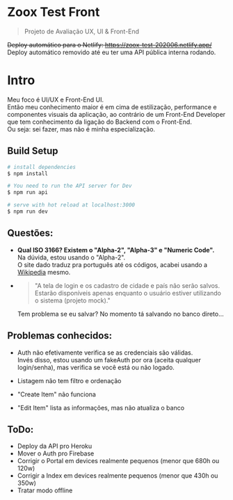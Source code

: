 # Zoox Test Front
> Projeto de Avaliação UX, UI & Front-End

~~Deploy automático para o Netlify: https://zoox-test-202006.netlify.app/~~  
Deploy automático removido até eu ter uma API pública interna rodando.

# Intro
Meu foco é UI/UX e Front-End UI.   
Então meu conhecimento maior é em cima de estilização, performance e componentes visuais da aplicação, ao contrário de um Front-End Developer que tem conhecimento da ligação do Backend com o Front-End.  
 Ou seja: sei fazer, mas não é minha especialização.



## Build Setup

```bash
# install dependencies
$ npm install

# You need to run the API server for Dev
$ npm run api

# serve with hot reload at localhost:3000
$ npm run dev

```

## Questões:
- **Qual ISO 3166? Existem o "Alpha-2", "Alpha-3" e "Numeric Code".**  
  Na dúvida, estou usando o "Alpha-2".  
O site dado traduz pra português até os códigos, acabei usando a [Wikipedia](https://en.wikipedia.org/wiki/List_of_ISO_3166_country_codes) mesmo.

- > "A tela de login e os cadastro de cidade e país não serão salvos. Estarão disponíveis apenas enquanto o usuário estiver utilizando o sistema (projeto mock)." 

  Tem problema se eu salvar? No momento tá salvando no banco direto...


## Problemas conhecidos:
- Auth não efetivamente verifica se as credenciais são válidas.  
Invés disso, estou usando um fakeAuth por ora (aceita qualquer login/senha), mas verifica se você está ou não logado.

- Listagem não tem filtro e ordenação
- "Create Item" não funciona
- "Edit Item" lista as informações, mas não atualiza o banco



## ToDo:
- Deploy da API pro Heroku
- Mover o Auth pro Firebase
- Corrigir o Portal em devices realmente pequenos (menor que 680h ou 120w)
- Corrigir a Index em devices realmente pequenos (menor que 430h ou 350w)
- Tratar modo offline
